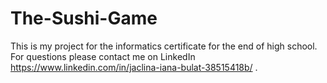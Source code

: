 # The-Sushi-Game
This is my project for the informatics certificate for the end of high school.
For questions please contact me on LinkedIn https://www.linkedin.com/in/jaclina-iana-bulat-38515418b/ .

